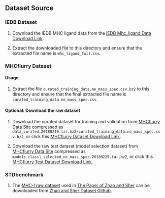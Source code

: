 ## Dataset Source

### IEDB Dataset
1. Download the IEDB MHC ligand data from the [IEDB Mhc_ligand Data Download Link](https://www.iedb.org/downloader.php?file_name=doc/mhc_ligand_full_single_file.zip).

2. Extract the downloaded file to this directory and ensure that the extracted file name is `mhc_ligand_full.csv`.

### MHCflurry Dataset

#### Usage
1. Extract the file `curated_training_data.no_mass_spec.csv.bz2` to this directory and ensure that the final extracted file name is `curated_training_data.no_mass_spec.csv`.

#### Optional: Download the raw dataset
1. Download the curated dataset for training and validation from [MHCflurry Data Site](https://data.mendeley.com/datasets/8pz43nvvxh/1) compressed as `data_curated.20180219.tar.bz2/curated_training_data.no_mass_spec.csv.bz2`, or click this [MHCflurry Dataset Download Link](https://data.mendeley.com/public-files/datasets/8pz43nvvxh/files/1f2a42bb-9393-4442-b501-270d500dab37/file_downloaded).

2. Download the raw test dataset (model selection dataset) from [MHCflurry Data Site](https://data.mendeley.com/datasets/8pz43nvvxh/1) compressed as `models_class1_selected_no_mass_spec.20180225.tar.bz2`, or click this [MHCflurry Test Dataset Download Link](https://data.mendeley.com/public-files/datasets/8pz43nvvxh/files/44cc86f1-6452-4445-bf40-0121cb67221d/file_downloaded).

### STDbenchmark
1. The [MHC-I raw dataset](https://doi.org/10.1371/journal.pcbi.1006457.s001) used in [The Paper of Zhao and Sher](https://journals.plos.org/ploscompbiol/article?id=10.1371/journal.pcbi.1006457) can be downloaded from [Zhao and Sher Dataset Github](https://github.com/juvejones/MHC_Benchmarking_PLoS_CompBio_Data/tree/master/raw_data/9mer).
